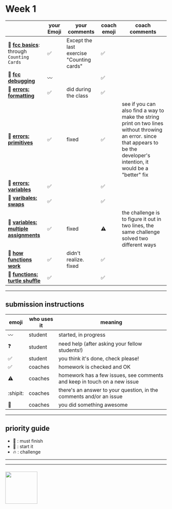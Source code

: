 # Week 1

|  | your Emoji | your comments | coach emoji | coach comments |
| --- | --- | --- | --- | --- |
| :seedling: __[fcc basics](./fcc-basic-js-pt-1.md)__: through ```Counting Cards``` |:white_check_mark:|Except the last exercise "Counting cards" | :white_check_mark: | |
| :dash: __[fcc debugging](./fcc-debugging.md)__ |:wavy_dash:| | :white_check_mark: | |
| :seedling: __[errors: formatting](./jl-errors-formatting.md)__ |:white_check_mark:|did during the class| :white_check_mark: | |
| :seedling: __[errors: primitives](./jl-errors-primitive-types.md)__ |:white_check_mark:|fixed| :white_check_mark: | see if you can also find a way to make the string print on two lines without throwing an error.  since that appears to be the developer's intention, it would be a "better" fix |
| :seedling: __[errors: variables](./jl-errors-variables.md)__ |:white_check_mark:| | :white_check_mark: | |
| :seedling: __[varibales: swaps](./jl-variables-swaps.md)__ |:white_check_mark:| | :white_check_mark: | |
| :dash: __[variables: multiple assignments](./jl-variables-multiple.md)__ |:white_check_mark:|fixed| :warning: | the challenge is to figure it out in two lines, the same challenge solved two different ways |
| :seedling: __[how functions work](./jl-functions.md)__ |:white_check_mark:|didn't realize. fixed| :white_check_mark: | |
| :dash: __[functions: turtle shuffle](./jl-turtle-shuffle.md)__ |:white_check_mark:| | :white_check_mark: | |

---


## submission instructions

| emoji | who uses it | meaning |
| --- | --- | --- |
|  :wavy_dash: | student | started, in progress  | 
| :question: | student | need help (after asking your fellow students!) | 
| :white_check_mark: | student | you think it's done, check please! | 
| :white_check_mark: | coaches | homework is checked and OK |
| :warning: | coaches | homework has a few issues, see comments and keep in touch on a new issue |
| :shipit: | coaches | there's an answer to your question, in the comments and/or an issue  | 
| :star2: | coaches | you did something awesome |

---

## priority guide

* :seedling: : must finish
* :dash: : start it
* :fire: : challenge

___
___
### <a href="https://hackyourfuture.be" target="_blank"><img src="https://pbs.twimg.com/profile_images/984474625009741824/Bs_qKx6-_400x400.jpg" width="100" height="100"></img></a>

